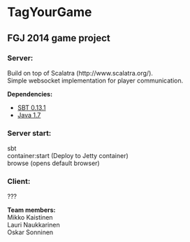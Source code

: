 TagYourGame
===========

<h2>FGJ 2014 game project</h2>

<h3>Server:</h3>
Build on top of Scalatra (http://www.scalatra.org/). <br>
Simple websocket implementation for player communication. <br>

<b>Dependencies:</b> <br>

* [SBT 0.13.1](http://www.scala-sbt.org/)
* [Java 1.7](http://www.oracle.com/technetwork/java/javase/downloads/)


<h3>Server start:</h3>
sbt <br>
container:start (Deploy to Jetty container) <br>
browse (opens default browser) <br>

<h3>Client:</h3>
???



<b>Team members:</b> <br>
Mikko Kaistinen <br>
Lauri Naukkarinen <br>
Oskar Sonninen <br>

